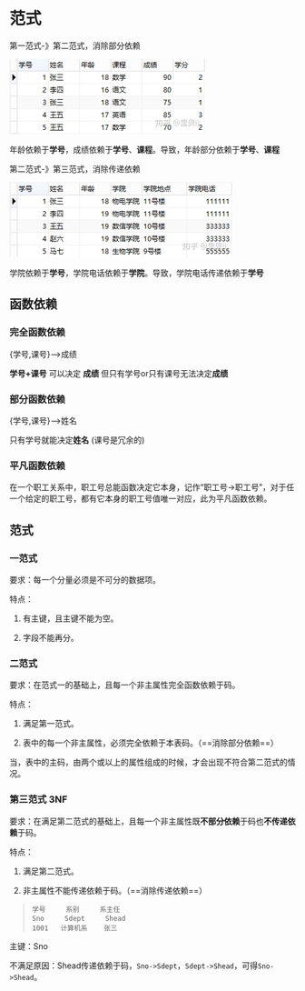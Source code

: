 # 范式

第一范式-》第二范式，消除部分依赖

![img](%E5%9F%BA%E7%A1%80.assets/v2-7f7eebadb49ad8f4ce7ad6a4d81d5709_1440w.jpg)

年龄依赖于**学号**，成绩依赖于**学号**、**课程**。导致，年龄部分依赖于**学号**、**课程**



第二范式-》第三范式，消除传递依赖

![img](%E5%9F%BA%E7%A1%80.assets/v2-466f83a8405c42468650b362d28b72c5_1440w.jpg)

学院依赖于**学号**，学院电话依赖于**学院**。导致，学院电话传递依赖于**学号**



## 函数依赖

### 完全函数依赖

{学号,课号}-->成绩

 **学号+课号** 可以决定 **成绩** 但只有学号or只有课号无法决定**成绩** 

### 部分函数依赖

{学号,课号}-->姓名   

只有学号就能决定**姓名**  (课号是冗余的) 

### 平凡函数依赖

在一个职工关系中，职工号总能函数决定它本身，记作“职工号→职工号”，对于任一个给定的职工号，都有它本身的职工号值唯一对应，此为平凡函数依赖。

## 范式

### 一范式

要求：每一个分量必须是不可分的数据项。

特点：

1. 有主键，且主键不能为空。

2. 字段不能再分。

### 二范式

要求：在范式一的基础上，且每一个非主属性完全函数依赖于码。

特点：

1. 满足第一范式。

2. 表中的每一个非主属性，必须完全依赖于本表码。（==消除部分依赖==）

当，表中的主码，由两个或以上的属性组成的时候，才会出现不符合第二范式的情况。

### 第三范式 3NF

要求：在满足第二范式的基础上，且每一个非主属性既**不部分依赖**于码也**不传递依赖**于码。

特点：

1. 满足第二范式。

2. 非主属性不能传递依赖于码。（==消除传递依赖==）

>```
>学号     系别     系主任
>Sno     Sdept     Shead
>1001   计算机系    张三
>```

主键：Sno

不满足原因：Shead传递依赖于码，`Sno->Sdept`，`Sdept->Shead`，可得`Sno->Shead`。





